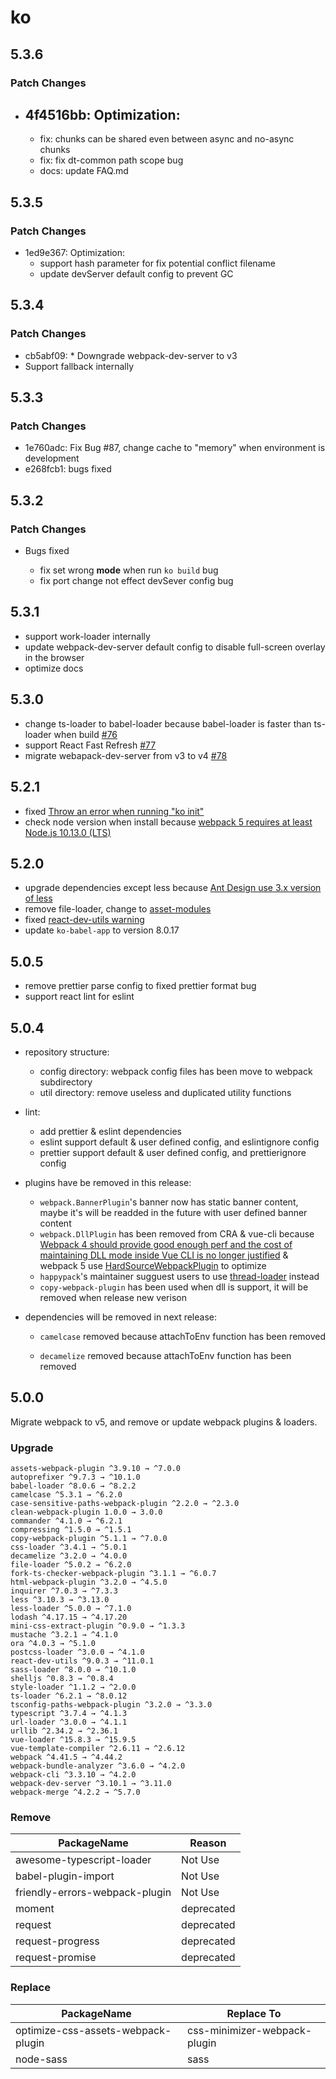 # ko

## 5.3.6

### Patch Changes

- ## 4f4516bb: Optimization:
  - fix: chunks can be shared even between async and no-async chunks
  - fix: fix dt-common path scope bug
  - docs: update FAQ.md

## 5.3.5

### Patch Changes

- 1ed9e367: Optimization:
  - support hash parameter for fix potential conflict filename
  - update devServer default config to prevent GC

## 5.3.4

### Patch Changes

- cb5abf09: \* Downgrade webpack-dev-server to v3
- Support fallback internally

## 5.3.3

### Patch Changes

- 1e760adc: Fix Bug #87, change cache to "memory" when environment is development
- e268fcb1: bugs fixed

## 5.3.2

### Patch Changes

- Bugs fixed

  - fix set wrong **mode** when run `ko build` bug
  - fix port change not effect devSever config bug

## 5.3.1

- support work-loader internally
- update webpack-dev-server default config to disable full-screen overlay in the browser
- optimize docs

## 5.3.0

- change ts-loader to babel-loader because babel-loader is faster than ts-loader when build [#76](https://github.com/DTStack/ko/issues/76)
- support React Fast Refresh [#77](https://github.com/DTStack/ko/issues/77)
- migrate webapack-dev-server from v3 to v4 [#78](https://github.com/DTStack/ko/issues/78)

## 5.2.1

- fixed [Throw an error when running "ko init"](https://github.com/DTStack/ko/issues/27)
- check node version when install because [webpack 5 requires at least Node.js 10.13.0 (LTS)](https://webpack.js.org/migrate/5/#preparations)

## 5.2.0

- upgrade dependencies except less because [Ant Design use 3.x version of less](https://github.com/vueComponent/ant-design-vue/issues/3665)
- remove file-loader, change to [asset-modules](https://webpack.js.org/guides/asset-modules/)
- fixed [react-dev-utils warning](https://github.com/facebook/create-react-app/issues/9880)
- update `ko-babel-app` to version 8.0.17

## 5.0.5

- remove prettier parse config to fixed prettier format bug
- support react lint for eslint

## 5.0.4

- repository structure:

  - config directory: webpack config files has been move to webpack subdirectory
  - util directory: remove useless and duplicated utility functions

- lint:

  - add prettier & eslint dependencies
  - eslint support default & user defined config, and eslintignore config
  - prettier support default & user defined config, and prettierignore config

- plugins have be removed in this release:

  - `webpack.BannerPlugin`'s banner now has static banner content, maybe it's will be readded in the future with user defined banner content
  - `webpack.DllPlugin` has been removed from CRA & vue-cli because [Webpack 4 should provide good enough perf and the cost of maintaining DLL mode inside Vue CLI is no longer justified](https://github.com/vuejs/vue-cli/issues/1205) & webpack 5 use [HardSourceWebpackPlugin](https://www.cnblogs.com/skychx/p/webpack-dllplugin.html) to optimize
  - `happypack`'s maintainer sugguest users to use [thread-loader](https://github.com/webpack-contrib/thread-loader) instead
  - `copy-webpack-plugin` has been used when dll is support, it will be removed when release new verison

- dependencies will be removed in next release:

  - `camelcase` removed because attachToEnv function has been removed

  - `decamelize` removed because attachToEnv function has been removed

## 5.0.0

Migrate webpack to v5, and remove or update webpack plugins & loaders.

### Upgrade

    assets-webpack-plugin ^3.9.10 → ^7.0.0
    autoprefixer ^9.7.3 → ^10.1.0
    babel-loader ^8.0.6 → ^8.2.2
    camelcase ^5.3.1 → ^6.2.0
    case-sensitive-paths-webpack-plugin ^2.2.0 → ^2.3.0
    clean-webpack-plugin 1.0.0 → 3.0.0
    commander ^4.1.0 → ^6.2.1
    compressing ^1.5.0 → ^1.5.1
    copy-webpack-plugin ^5.1.1 → ^7.0.0
    css-loader ^3.4.1 → ^5.0.1
    decamelize ^3.2.0 → ^4.0.0
    file-loader ^5.0.2 → ^6.2.0
    fork-ts-checker-webpack-plugin ^3.1.1 → ^6.0.7
    html-webpack-plugin ^3.2.0 → ^4.5.0
    inquirer ^7.0.3 → ^7.3.3
    less ^3.10.3 → ^3.13.0
    less-loader ^5.0.0 → ^7.1.0
    lodash ^4.17.15 → ^4.17.20
    mini-css-extract-plugin ^0.9.0 → ^1.3.3
    mustache ^3.2.1 → ^4.1.0
    ora ^4.0.3 → ^5.1.0
    postcss-loader ^3.0.0 → ^4.1.0
    react-dev-utils ^9.0.3 → ^11.0.1
    sass-loader ^8.0.0 → ^10.1.0
    shelljs ^0.8.3 → ^0.8.4
    style-loader ^1.1.2 → ^2.0.0
    ts-loader ^6.2.1 → ^8.0.12
    tsconfig-paths-webpack-plugin ^3.2.0 → ^3.3.0
    typescript ^3.7.4 → ^4.1.3
    url-loader ^3.0.0 → ^4.1.1
    urllib ^2.34.2 → ^2.36.1
    vue-loader ^15.8.3 → ^15.9.5
    vue-template-compiler ^2.6.11 → ^2.6.12
    webpack ^4.41.5 → ^4.44.2
    webpack-bundle-analyzer ^3.6.0 → ^4.2.0
    webpack-cli ^3.3.10 → ^4.2.0
    webpack-dev-server ^3.10.1 → ^3.11.0
    webpack-merge ^4.2.2 → ^5.7.0

### Remove

| PackageName                    | Reason     |
| ------------------------------ | ---------- |
| awesome-typescript-loader      | Not Use    |
| babel-plugin-import            | Not Use    |
| friendly-errors-webpack-plugin | Not Use    |
| moment                         | deprecated |
| request                        | deprecated |
| request-progress               | deprecated |
| request-promise                | deprecated |

### Replace

| PackageName                        | Replace To                   |
| ---------------------------------- | ---------------------------- |
| optimize-css-assets-webpack-plugin | css-minimizer-webpack-plugin |
| node-sass                          | sass                         |
